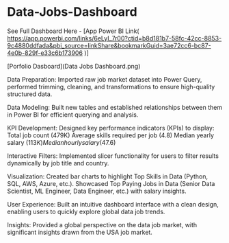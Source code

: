 # Data-Jobs-Dashboard

See Full Dashboard Here - [App Power BI Link( https://app.powerbi.com/links/6eLyI_7r00?ctid=b8d181b7-58fc-42cc-8853-9c4880ddfada&pbi_source=linkShare&bookmarkGuid=3ae72cc6-bc87-4e0b-829f-e33c6b173906 )]

[Porfolio Dasboard](Data Jobs Dashboard.png)


Data Preparation:
  Imported raw job market dataset into Power Query, performed trimming, cleaning, and transformations to ensure high-quality structured data.

Data Modeling:
  Built new tables and established relationships between them in Power BI for efficient querying and analysis.

KPI Development: Designed key performance indicators (KPIs) to display:
  Total job count (479K)
  Average skills required per job (4.8)
  Median yearly salary ($113K)
  Median hourly salary ($47.6)

Interactive Filters:
  Implemented slicer functionality for users to filter results dynamically by job title and country.
  
Visualization:
  Created bar charts to highlight Top Skills in Data (Python, SQL, AWS, Azure, etc.).
  Showcased Top Paying Jobs in Data (Senior Data Scientist, ML Engineer, Data Engineer, etc.) with salary insights.

User Experience:
  Built an intuitive dashboard interface with a clean design, enabling users to quickly explore global data job trends.

Insights:
  Provided a global perspective on the data job market, with significant insights drawn from the USA job market.
